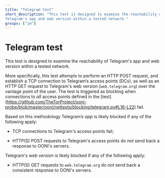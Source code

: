 ```yaml
---
title: "Telegram test"
short_description: "This test is designed to examine the reachability of
Telegram's app and web version within a tested network."
groups: ["im"]
---
```


# Telegram test

This test is designed to examine the reachability of Telegram's app and web
version within a tested network.

More specifically, this test attempts to perform an HTTP POST request, and
establish a TCP connection to Telegram’s access points (DCs), as well as an
HTTP GET request to Telegram's web version (`web.telegram.org`) over the
vantage point of the user. The test is triggered as blocking when connections
to *all* access points defined in the [test]
(https://github.com/TheTorProject/ooni-probe/blob/master/ooni/nettests/blocking/telegram.py#L16-L22)
fail.

Based on this methodology Telegram’s *app* is likely blocked if any of the
following apply:

* TCP connections to Telegram's access points fail;

* HTTP(S) POST requests to Telegram's access points do *not* send back a
response to OONI's servers.

Telegram's *web version* is likely blocked if any of the following apply:

* HTTP(S) GET requests to `web.telegram.org` do *not* send back a consistent
response to OONI's servers.
